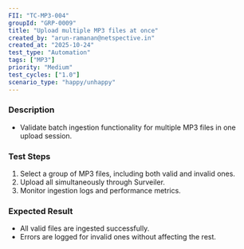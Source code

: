 ```yaml
---
FII: "TC-MP3-004"
groupId: "GRP-0009"
title: "Upload multiple MP3 files at once"
created_by: "arun-ramanan@netspective.in"
created_at: "2025-10-24"
test_type: "Automation"
tags: ["MP3"]
priority: "Medium"
test_cycles: ["1.0"]
scenario_type: "happy/unhappy"
---
```


### Description
- Validate batch ingestion functionality for multiple MP3 files in one upload session.

### Test Steps
1. Select a group of MP3 files, including both valid and invalid ones.  
2. Upload all simultaneously through Surveiler.  
3. Monitor ingestion logs and performance metrics.

### Expected Result
- All valid files are ingested successfully.  
- Errors are logged for invalid ones without affecting the rest.
